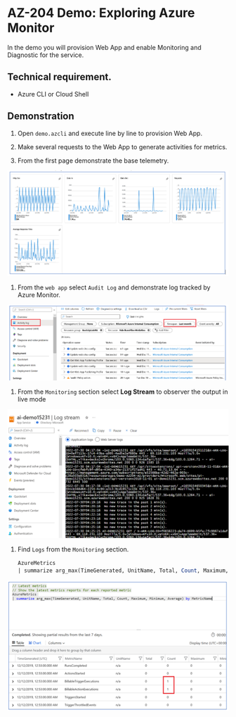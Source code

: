 # AZ-204 Demo: Exploring Azure Monitor

In the demo you will provision Web App and enable Monitoring and Diagnostic for the service.

## Technical requirement.

- Azure CLI or Cloud Shell

## Demonstration

1. Open `demo.azcli` and execute line by line to provision Web App.

1. Make several requests to the Web App to generate activities for metrics.

1. From the first page demonstrate the base telemetry.
 
![diag](diag.png)

1. From the `web app` select `Audit Log` and demonstrate log tracked by Azure Monitor.

![Logs](diag3.png)

1. From the `Monitoring` section select **Log Stream** to observer the output in live mode

![stream](stream.png)

1. Find `Logs` from the `Monitoring` section. 

    ```SQL
    AzureMetrics 
    | summarize arg_max(TimeGenerated, UnitName, Total, Count, Maximum, Minimum, Average) by MetricName
    ```
![LogWorkspace](diag5.png)